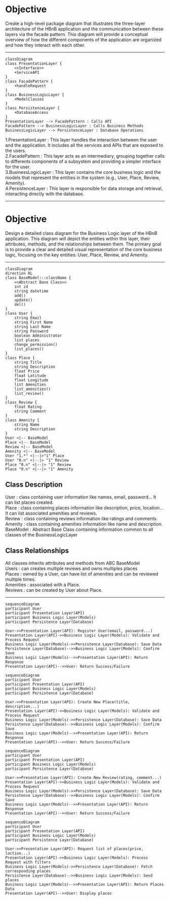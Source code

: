 # Objective

Create a high-level package diagram that illustrates the three-layer architecture of the HBnB application and the communication between these layers via the facade pattern. This diagram will provide a conceptual overview of how the different components of the application are organized and how they interact with each other.

---

```mermaid
classDiagram
class PresentationLayer {
    <<Interface>>
    +ServiceAPI
}
class FacadePattern {
    +handleRequest
}
class BusinessLogicLayer {
    +ModelClasses
}
class PersistenceLayer {
    +DatabaseAccess
}
PresentationLayer --> FacadePattern : Calls API
FacadePattern --> BusinessLogicLayer : Calls Business Methods
BusinessLogicLayer --> PersistenceLayer : Database Operations
```
1.PresentationLayer : This layer handles the interaction between the user and the application. It includes all the services and APIs that are exposed to the users.\
2.FacadePattern : This layer acts as an intermediary, grouping together calls to differents components of a subsystem and providing a simpler interface for the user.\
3.BusinessLogicLayer : This layer contains the core business logic and the models that represent the entities in the system (e.g., User, Place, Review, Amenity).\
4.PersistenceLayer : This layer is responsible for data storage and retrieval, interacting directly with the database.

---

# Objective

Design a detailed class diagram for the Business Logic layer of the HBnB application. This diagram will depict the entities within this layer, their attributes, methods, and the relationships between them. The primary goal is to provide a clear and detailed visual representation of the core business logic, focusing on the key entities: User, Place, Review, and Amenity.

---

```mermaid
classDiagram
direction RL
class BaseModel:::className {
    <<Abstract Base Class>>
    int id
    string datetime
    add()
    update()
    del()
}
class User {
    string Email
    string First Name
    string Last Name
    string Password
    boolean Administrator
    list places
    change_permission()
    list_places()
}
class Place {
    string Title
    string Description
    float Price
    float Latitude
    float Longitude
    list Amenities
    list_amenities()
    list_review()
}
class Review {
    float Rating
    string Comment
}
class Amenity {
    string Name
    string Description
}
User <|-- BaseModel
Place <|-- BaseModel
Review <|-- BaseModel
Amenity <|-- BaseModel
User "1.*" <|--|>"1" Place
User "0.n" <|--|> "1" Review
Place "0.n" <|--|> "1" Review
Place "0.n" <|--|> "1" Amenity
```
## Class Description

User : class containing user information like names, email, password... It can list places created.\
Place : class containing places information like description, price, location... It can list associated amenities and reviews.\
Review : class containing reviews information like ratings and comments.\
Amenity : class containing amenities information like name and description.\
BaseModel : Abstract Base Class containing information common to all classes of the BusinessLogicLayer

## Class Relationships

All classes inherits attributes and methods from ABC BaseModel\
Users : can creates multiple reviews and owns multiples places\
Places : owned by a User, can have list of amenities and can be reviewed multiple times.\
Amenities : associated with a Place.\
Reviews : can be created by User about Place.

---

```mermaid
sequenceDiagram
participant User
participant Presentation Layer(API)
participant Business Logic Layer(Models)
participant Persistence Layer(Database)

User->>Presentation Layer(API): Register User(email, password...)
Presentation Layer(API)->>Business Logic Layer(Models): Validate and Process Request
Business Logic Layer(Models)->>Persistence Layer(Database): Save Data
Persistence Layer(Database)-->>Business Logic Layer(Models): Confirm Save
Business Logic Layer(Models)-->>Presentation Layer(API): Return Response
Presentation Layer(API)-->>User: Return Success/Failure
```
```mermaid
sequenceDiagram
participant User
participant Presentation Layer(API)
participant Business Logic Layer(Models)
participant Persistence Layer(Database)

User->>Presentation Layer(API): Create New Place(title, description...)
Presentation Layer(API)->>Business Logic Layer(Models): Validate and Process Request
Business Logic Layer(Models)->>Persistence Layer(Database): Save Data
Persistence Layer(Database)-->>Business Logic Layer(Models): Confirm Save
Business Logic Layer(Models)-->>Presentation Layer(API): Return Response
Presentation Layer(API)-->>User: Return Success/Failure
```
```mermaid
sequenceDiagram
participant User
participant Presentation Layer(API)
participant Business Logic Layer(Models)
participant Persistence Layer(Database)

User->>Presentation Layer(API): Create New Review(rating, comment...)
Presentation Layer(API)->>Business Logic Layer(Models): Validate and Process Request
Business Logic Layer(Models)->>Persistence Layer(Database): Save Data
Persistence Layer(Database)-->>Business Logic Layer(Models): Confirm Save
Business Logic Layer(Models)-->>Presentation Layer(API): Return Response
Presentation Layer(API)-->>User: Return Success/Failure
```
```mermaid
sequenceDiagram
participant User
participant Presentation Layer(API)
participant Business Logic Layer(Models)
participant Persistence Layer(Database)

User->>Presentation Layer(API): Request list of places(price, loction...)
Presentation Layer(API)->>Business Logic Layer(Models): Process Request with filters
Business Logic Layer(Models)->>Persistence Layer(Database): Fetch corresponding places
Persistence Layer(Database)-->>Business Logic Layer(Models): Send places
Business Logic Layer(Models)-->>Presentation Layer(API): Return Places Data
Presentation Layer(API)-->>User: Display places
```